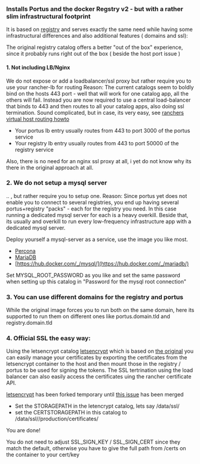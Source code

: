 ### Installs Portus and the docker Regstry v2 - but with a rather slim infrastructural footprint

It is based on [registry](https://github.com/rancher/community-catalog/tree/master/templates/registry)
and serves exactly the same need while having some infrastructural differences and also additional features ( domains and ssl):

The original registry catalog offers a better "out of the box" experience, since it probably runs right out of the box ( beside the host port issue )

#### 1. Not including LB/Nginx
We do not expose or add a loadbalancer/ssl proxy but rather require you to use your rancher-lb for routing
Reason: 
The current catalogs seem to boldly bind on the hosts 443 port - well that will work for one catalog app, all the others will fail.
Instead you are now required to use a central load-balancer that binds to 443 and then routes to all your catalog apps, also doing ssl termination.
Sound complicated, but in case, its very easy, see [ranchers virtual host routing howto](http://rancher.com/virtual-host-routing-using-rancher-load-balancer/)

+ Your portus lb entry usually routes from 443 to port 3000 of the portus service
+ Your registry lb entry usually routes from 443 to port 50000 of the registry service   

Also, there is no need for an nginx ssl proxy at all, i yet do not know why its there in the original approach at all.

### 2. We do not setup a mysql server
.. , but rather require you to setup one.
Reason:
Since portus yet does not enable you to connect to several registries, you end up having several portus+registry "packs" - each for the registry you need.
In this case running a dedicated mysql server for each is a heavy overkill. Beside that, its usually and overkill to run every low-frequency infrastructure app with a 
dedicated mysql server. 

Deploy yourself a mysql-server as a service, use the image you like most.

+ [Percona](https://hub.docker.com/_/percona/)
+ [MariaDB](https://hub.docker.com/_/mariadb/)
+ [https://hub.docker.com/_/mysql/](https://hub.docker.com/_/mariadb/)

Set MYSQL_ROOT_PASSWORD as you like and set the same password when setting up this catalog in "Password for the mysql root connection"

### 3. You can use different domains for the registry and portus
While the original image forces you to run both on the same domain, here its supported to run them on different ones like portus.domain.tld and registry.domain.tld

### 4. Official SSL the easy way: 
Using the letsencrypt catalog [letsencrypt](https://github.com/EugenMayer/kontextwork-catalog/tree/master/templates/letsencrypt) which is based on [the original](https://github.com/rancher/community-catalog/tree/master/templates/letsencrypt)
you can easily manage your certificates by exporting the certificates from the letsencrypt container to the host and then mount those in the registry / portus to be used 
for signing the tokens. The SSL tertrination using the load balancer can also easily access the certificates uing the rancher certificate API.

[letsencrypt](https://github.com/EugenMayer/kontextwork-catalog/tree/master/templates/letsencrypt) has been forked temporary until [this issue](https://github.com/janeczku/rancher-letsencrypt/issues/6) has been merged

+ Set the STORAGEPATH in the letencrypt catalog, lets say /data/ssl/<certificatename>
+ set the CERTSTORAGEPATH in this catalog to /data/ssl/<certificatename>/production/certificates/<certificatename>
 
You are done!

You do not need to adjust SSL_SIGN_KEY / SSL_SIGN_CERT since they match the default, otherwise you have to give the full path from /certs on the container to your cert/key